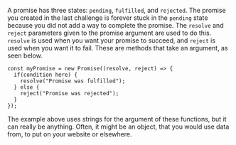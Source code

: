 A promise has three states: `pending`, `fulfilled`, and `rejected`. The promise you created in the last challenge is forever stuck in
the `pending` state because you did not add a way to complete the promise. The `resolve` and `reject` parameters given to the promise
argument are used to do this. `resolve` is used when you want your promise to succeed, and `reject` is used when you want it to fail.
These are methods that take an argument, as seen below.

```
const myPromise = new Promise((resolve, reject) => {
  if(condition here) {
    resolve("Promise was fulfilled");
  } else {
    reject("Promise was rejected");
  }
});
```

The example above uses strings for the argument of these functions, but it can really be anything. Often, it might be an object, that
you would use data from, to put on your website or elsewhere.